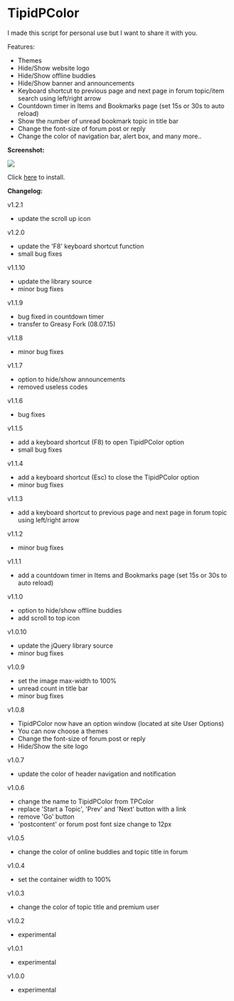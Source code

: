 TipidPColor
===========


I made this script for personal use but I want to share it with you.


Features:

- Themes
- Hide/Show website logo
- Hide/Show offline buddies
- Hide/Show banner and announcements
- Keyboard shortcut to previous page and next page in forum topic/item search using left/right arrow
- Countdown timer in Items and Bookmarks page (set 15s or 30s to auto reload)
- Show the number of unread bookmark topic in title bar
- Change the font-size of forum post or reply
- Change the color of navigation bar, alert box, and many more..

<b>Screenshot:</b>

<img src="http://i.imgur.com/lG3to25.jpg">

Click <a href="https://greasyfork.org/en/scripts/11550-tipidpcolor">here</a> to install.

<b>Changelog:</b>

v1.2.1
- update the scroll up icon

v1.2.0
- update the 'F8' keyboard shortcut function
- small bug fixes

v1.1.10 
- update the library source
- minor bug fixes

v1.1.9
- bug fixed in countdown timer
- transfer to Greasy Fork (08.07.15)

v1.1.8
- minor bug fixes

v1.1.7
- option to hide/show announcements
- removed useless codes

v1.1.6
- bug fixes

v1.1.5
- add a keyboard shortcut (F8) to open TipidPColor option
- small bug fixes

v1.1.4
- add a keyboard shortcut (Esc) to close the TipidPColor option
- minor bug fixes

v1.1.3
- add a keyboard shortcut to previous page and next page in forum topic using left/right arrow

v1.1.2
- minor bug fixes

v1.1.1
- add a countdown timer in Items and Bookmarks page (set 15s or 30s to auto reload)

v1.1.0
- option to hide/show offline buddies
- add scroll to top icon

v1.0.10
- update the jQuery library source
- minor bug fixes

v1.0.9
- set the image max-width to 100%
- unread count in title bar
- minor bug fixes

v1.0.8
- TipidPColor now have an option window (located at site User Options)
- You can now choose a themes
- Change the font-size of forum post or reply
- Hide/Show the site logo

v1.0.7
- update the color of header navigation and notification

v1.0.6
- change the name to TipidPColor from TPColor
- replace 'Start a Topic', 'Prev' and 'Next' button with a link
- remove 'Go' button
- 'postcontent' or forum post font size change to 12px

v1.0.5
- change the color of online buddies and topic title in forum

v1.0.4
- set the container width to 100%

v1.0.3
- change the color of topic title and premium user

v1.0.2
- experimental

v1.0.1
- experimental

v1.0.0
- experimental


